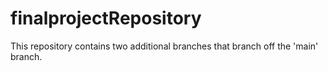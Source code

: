 # finalprojectRepository

This repository contains two additional branches that branch off the 'main' branch.
